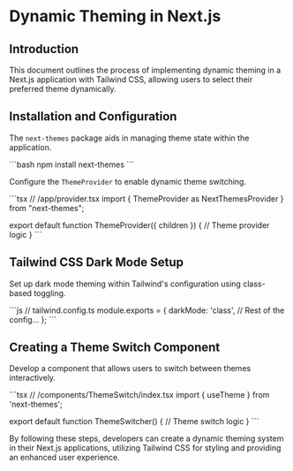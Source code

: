 # Dynamic Theming in Next.js

## Introduction
This document outlines the process of implementing dynamic theming in a Next.js application with Tailwind CSS, allowing users to select their preferred theme dynamically.

## Installation and Configuration
The `next-themes` package aids in managing theme state within the application.

\`\`\`bash
npm install next-themes
\`\`\`

Configure the `ThemeProvider` to enable dynamic theme switching.

\`\`\`tsx
// /app/provider.tsx
import { ThemeProvider as NextThemesProvider } from "next-themes";

export default function ThemeProvider({ children }) {
  // Theme provider logic
}
\`\`\`

## Tailwind CSS Dark Mode Setup
Set up dark mode theming within Tailwind's configuration using class-based toggling.

\`\`\`js
// tailwind.config.ts
module.exports = {
  darkMode: 'class',
  // Rest of the config...
};
\`\`\`

## Creating a Theme Switch Component
Develop a component that allows users to switch between themes interactively.

\`\`\`tsx
// /components/ThemeSwitch/index.tsx
import { useTheme } from 'next-themes';

export default function ThemeSwitcher() {
  // Theme switch logic
}
\`\`\`

By following these steps, developers can create a dynamic theming system in their Next.js applications, utilizing Tailwind CSS for styling and providing an enhanced user experience.
